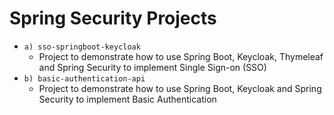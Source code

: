 # Spring Security Projects

- ```a) sso-springboot-keycloak``` 
  - Project to demonstrate how to use Spring Boot, Keycloak, Thymeleaf and Spring Security to implement Single Sign-on (SSO)
- ```b) basic-authentication-api``` 
  - Project to demonstrate how to use Spring Boot, Keycloak and Spring Security to implement Basic Authentication